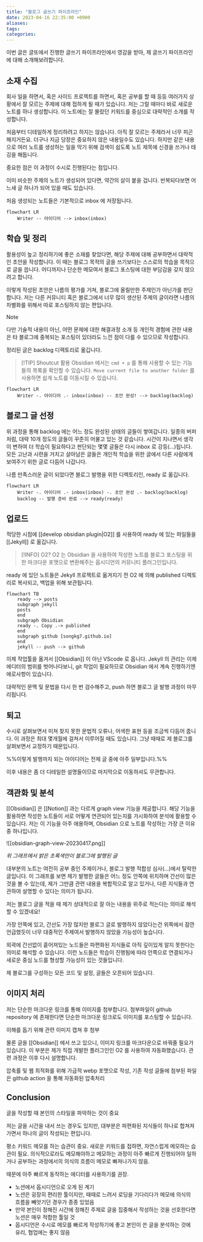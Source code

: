 ```yaml
---
title: "블로그 글쓰기 파이프라인"
date: 2023-04-16 22:35:00 +0900
aliases: 
tags:
categories: 
---
```


이번 글은 글또에서 진행한 글쓰기 파이프라인에서 영감을 받아, 제 글쓰기 파이프라인에 대해 소개해보려합니다.

## 소재 수집

회사 일을 하면서, 혹은 사이드 프로젝트를 하면서, 혹은 공부를 할 때 등등 여러가지 상황에서 잘 모르는 주제에 대해 접하게 될 때가 있습니다. 저는 그럴 때마다 바로 새로운 노트를 하나 생성합니다. 이 노트에는 잘 몰랐던 키워드를 중심으로 대략적인 소개를 작성합니다.

처음부터 디테일하게 정리하려고 하지는 않습니다. 아직 잘 모르는 주제라서 너무 피곤해지거든요. 더구나 지금 당장은 중요하지 않은 내용일수도 있습니다. 하지만 같은 내용으로 여러 노트를 생성하는 일을 막기 위해 검색이 쉽도록 노트 제목에 신경을 쓰거나 태깅을 해둡니다.

중요한 점은 이 과정이 수시로 진행된다는 점입니다. 

이미 비슷한 주제의 노트가 생성되어 있다면, 약간의 살이 붙을 겁니다. 반복되다보면 어느새 글 하나가 되어 있을 때도 있습니다.

처음 생성되는 노트들은 기본적으로 inbox 에 저장됩니다.

```mermaid
flowchart LR
    Writer -- 아이디어 --> inbox(inbox)
```

## 학습 및 정리

활용성이 높고 정리하기에 좋은 소재를 찾았다면, 해당 주제에 대해 공부하면서 대략적인 초안을 작성합니다. 이 때는 블로그 목적의 글을 쓰기보다는 스스로의 학습을 목적으로 글을 씁니다. 어디까지나 단순한 메모여서 블로그 포스팅에 대한 부담감을 갖지 않으려고 합니다.

이렇게 작성된 초안은 나름의 평가를 거쳐, 블로그에 올릴만한 주제인가 아닌가를 판단합니다. 저는 다른 커뮤니티 혹은 블로그에서 너무 많이 생산된 주제의 글이라면 나름의 차별화를 위해서 따로 포스팅하지 않는 편입니다.

> [!NOTE]
> 다만 기술적 내용이 아닌, 어떤 문제에 대한 해결과정 소개 등 개인적 경험에 관한 내용은 타 블로그에 중복되는 포스팅이 있더라도 느낀 점이 다를 수 있으므로 작성합니다.

정리된 글은 backlog 디렉토리로 옮깁니다.

> [!TIP] Shoutcut 활용
> Obsidian 에서는 `cmd + p` 를 통해 사용할 수 있는 기능들의 목록을 확인할 수 있습니다. `Move current file to another folder` 를 사용하면 쉽게 노트를 이동시킬 수 있습니다.

```mermaid
flowchart LR
    Writer -. 아이디어 .- inbox(inbox) -- 초안 완성! --> backlog(backlog)
```

## 블로그 글 선정

위 과정을 통해 backlog 에는 어느 정도 완성된 상태의 글들이 쌓여갑니다. 일종의 버퍼처럼, 대략 10개 정도의 글들이 꾸준히 머물고 있는 것 같습니다. 시간이 지나면서 생각이 변하여 더 학습이 필요하다고 판단되는 몇몇 글들은 다시 inbox 로 강등(...)됩니다. 모든 고난과 시련을 거치고 살아남은 글들은 개인적 학습을 위한 글에서 다른 사람에게 보여주기 위한 글로 다듬어 나갑니다.

나름 만족스러운 글이 되었다면 블로그 발행을 위한 디렉토리인, ready 로 옮깁니다.

```mermaid
flowchart LR
    Writer -. 아이디어 .- inbox(inbox) -. 초안 완성 .- backlog(backlog)
    backlog -- 발행 준비 완료 --> ready(ready)
```

## 업로드

적당한 시점에 [[develop obsidian plugin|O2]] 를 사용하여 ready 에 있는 파일들을 [[Jekyll]] 로 옮깁니다.

> [!INFO] O2?
> O2 는 Obsidian 을 사용하여 작성한 노트를 블로그 포스팅을 위한 마크다운 포맷으로 변환해주는 옵시디언의 커뮤니티 플러그인입니다.

ready 에 있던 노트들은 Jekyll 프로젝트로 옮겨지기 전 O2 에 의해 published 디렉토리로 복사되고, 백업을 위해 보관됩니다.

```mermaid
flowchart TB
    ready --> posts
    subgraph jekyll
    posts
    end
    subgraph Obsidian
    ready -. Copy .-> published
    end
    subgraph github [songkg7.github.io]
    end
    jekyll -- push --> github
```

이제 작업툴을 옮겨서 [[Obsidian]] 이 아닌 VScode 로 옵니다. Jekyll 의 관리는 이제 에디터의 범위를 벗어나다보니, git 작업이 필요하므로 Obsidian 에서 계속 진행하기엔 애로사항이 있습니다.

대략적인 문맥 및 문법을 다시 한 번 검수해주고, push 하면 블로그 글 발행 과정이 마무리됩니다.

## 퇴고

수시로 살펴보면서 미쳐 찾지 못한 문법적 오류나, 어색한 표현 등을 조금씩 다듬어 줍니다. 이 과정은 최대 몇개월에 걸쳐서 이루어질 때도 있습니다. 그냥 때때로 제 블로그를 살펴보면서 교정하기 때문입니다.

%%이렇게 발행까지 되는 아이디어는 전체 글 중에 아주 일부입니다.%%

이후 내용은 좀 더 디테일한 설명들이므로 마지막으로 이동하셔도 무관합니다.

## 객관화 및 분석

[[Obsidian]] 은 [[Notion]] 과는 다르게 graph view 기능을 제공합니다. 해당 기능을 활용하면 작성한 노트들이 서로 어떻게 연관되어 있는지를 가시화하여 분석에 활용할 수 있습니다. 저는 이 기능을 아주 애용하며, Obsidian 으로 노트를 작성하는 가장 큰 이유 중 하나입니다.

![[obsidian-graph-view-20230417.png]]

_위 그래프에서 밝은 초록색만이 블로그에 발행된 글_

대부분의 노트는 여전히 공부 중인 주제이거나, 블로그 발행 적합성 심사(...)에서 탈락한 글입니다. 이 그래프를 보면 제가 발행한 글들은 어느 정도 안쪽에 위치하며 간선이 많은 것을 볼 수 있는데, 제가 그만큼 관련 내용을 복합적으로 알고 있거나, 다른 지식들과 연관하여 설명할 수 있다는 의미가 됩니다.

저는 블로그 글을 적을 때 제가 상대적으로 잘 아는 내용을 위주로 적는다는 의미로 해석할 수 있겠네요!

가장 안쪽에 있고, 간선도 가장 많지만 블로그 글로 발행하지 않았다는건 위쪽에서 잠깐 언급했듯이 너무 대중적인 주제여서 발행하지 않았을 가능성이 높습니다.

외곽에 간선없이 흩어져있는 노드들은 파편화된 지식들로 아직 깊이있게 알지 못한다는 의미로 해석할 수 있습니다. 이런 노드들은 학습이 진행됨에 따라 안쪽으로 연결되거나 새로운 중심 노드를 형성할 가능성이 있는 것들입니다.

제 블로그를 구성하는 모든 코드 및 설정, 글들은 오픈되어 있습니다.

## 이미지 처리

저는 단순한 마크다운 링크를 통해 이미지를 첨부합니다. 첨부파일이 github repository 에 존재한다면 단순한 마크다운 링크로도 이미지를 포스팅할 수 있습니다.

이해를 돕기 위해 관련 이미지 캡쳐 후 첨부

물론 글을 [[Obsidian]] 에서 쓰고 있으니, 이미지 링크를 마크다운으로 바꿔줄 필요가 있습니다. 이 부분은 제가 직접 개발한 플러그인인 O2 를 사용하여 자동화했습니다. 관련 과정은 이후 다시 설명합니다.

압축률 및 웹 최적화를 위해 가급적 webp 포맷으로 작성, 기존 작성 글들에 첨부된 파일은 github action 을 통해 자동화된 압축처리

## Conclusion

글을 작성할 때 본인의 스타일을 파악하는 것이 중요

저는 글을 시간을 내서 쓰는 경우도 있지만, 대부분은 파편화된 지식들이 하나로 합쳐져가면서 하나의 글이 작성되는 편입니다.

평소 키워드 메모를 하는 습관이 중요. 새로운 키워드를 접하면, 자연스럽게 메모하는 습관이 필요. 의식적으로라도 메모해야하고 메모하는 과정이 아주 빠르게 진행되어야 일하거나 공부하는 과정에서의 의식의 흐름이 메모로 빠져나가지 않음.

때문에 아주 빠르게 동작하는 에디터를 사용하기를 권장.
- 노션에서 옵시디언으로 오게 된 계기
- 노션은 굉장히 편리한 툴이지만, 때때로 느려서 로딩을 기다리다가 메모에 의식의 흐름을 빼앗기던 경우가 종종 있었음
- 만약 본인이 정해진 시간에 정해진 주제로 글을 집중해서 작성하는 것을 선호한다면 노션은 매우 적합한 툴일 것
- 옵시디언은 수시로 메모를 빠르게 작성하기에 좋고 본인이 쓴 글을 분석하는 것에 유리, 협업에는 좋지 않음
